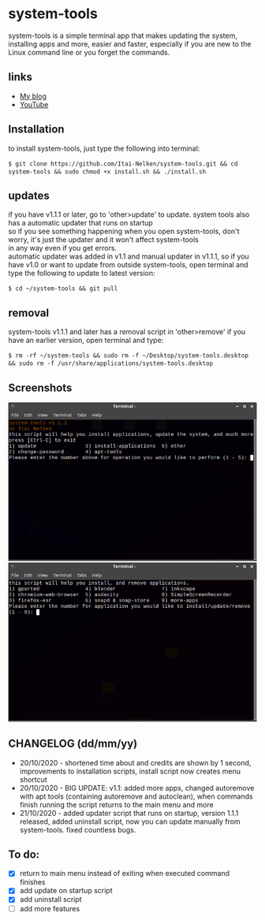 # system-tools

system-tools is a simple terminal app that makes updating the system, installing apps and more, easier and faster, especially if you are new to the Linux command line or you forget the commands.

## links

* [My blog](https://thepisite.blogspot.com/)
* [YouTube](https://youtube.com/channel/UCM4Fo6ncNybS1xhJHnWSODg)

## Installation 

to install system-tools, just type the following into terminal:
```sh-session
$ git clone https://github.com/Itai-Nelken/system-tools.git && cd system-tools && sudo chmod +x install.sh && ./install.sh
```
## updates

if you have v1.1.1 or later, go to 'other>update' to update. system tools also has a automatic updater that runs on startup<br>
so if you see something happening when you open system-tools, don't worry, it's just the updater and it won't affect system-tools<br>
in any way even if you get errors.<br>
automatic updater was added in v1.1 and manual updater in v1.1.1, so if you have v1.0 or want to update from outside system-tools, open terminal and type the following to update to latest version:
```sh-session
$ cd ~/system-tools && git pull
```

## removal
system-tools v1.1.1 and later has a removal script in 'other>remove' if you have an earlier version, open terminal and type: 
```sh-session
$ rm -rf ~/system-tools && sudo rm -f ~/Desktop/system-tools.desktop && sudo rm -f /usr/share/applications/system-tools.desktop 
```

## Screenshots

![system-tools1](screenshots/system-tools-1c.png)
![system-tools2](screenshots/system-tools-2a.png)


## CHANGELOG (dd/mm/yy)

 * 20/10/2020 - shortened time about and credits are shown by 1 second, improvements to installation scripts, install script now creates menu shortcut
 * 20/10/2020 - BIG UPDATE: v1.1: added more apps, changed autoremove with apt tools (containing autoremove and autoclean), when commands finish running the script returns to the main menu and more
 * 21/10/2020 - added updater script that runs on startup, version 1.1.1 released, added uninstall script, now you can update manually from system-tools. fixed countless bugs. 
  
## To do:

- [x] return to main menu instead of exiting when executed command finishes
- [x] add update on startup script
- [x] add uninstall script
- [ ] add more features
